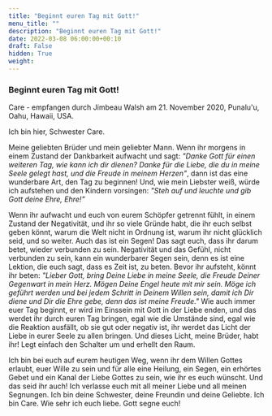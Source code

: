 ```yaml
---
title: "Beginnt euren Tag mit Gott!"
menu_title: ""
description: "Beginnt euren Tag mit Gott!"
date: 2022-03-08 06:00:00+00:10
draft: False
hidden: True
weight:
---
```

### Beginnt euren Tag mit Gott!

Care - empfangen durch Jimbeau Walsh am 21. November 2020, Punalu'u, Oahu, Hawaii, USA.

Ich bin hier, Schwester Care.

Meine geliebten Brüder und mein geliebter Mann. Wenn ihr morgens in einem Zustand der Dankbarkeit aufwacht und sagt: *"Danke Gott für einen weiteren Tag, wie kann ich dir dienen? Danke für die Liebe, die du in meine Seele gelegt hast, und die Freude in meinem Herzen"*, dann ist das eine wunderbare Art, den Tag zu beginnen! Und, wie mein Liebster weiß, würde ich aufstehen und den Kindern vorsingen: *"Steh auf und leuchte und gib Gott deine Ehre, Ehre!"*

Wenn ihr aufwacht und euch von eurem Schöpfer getrennt fühlt, in einem Zustand der Negativität, und ihr so viele Gründe habt, die ihr euch selbst geben könnt, warum die Welt nicht in Ordnung ist, warum ihr nicht glücklich seid, und so weiter. Auch das ist ein Segen! Das sagt euch, dass ihr darum betet, wieder verbunden zu sein. Negativität und das Gefühl, nicht verbunden zu sein, kann ein wunderbarer Segen sein, denn es ist eine Lektion, die euch sagt, dass es Zeit ist, zu beten. Bevor ihr aufsteht, könnt ihr beten: *"Lieber Gott, bring Deine Liebe in meine Seele, die Freude Deiner Gegenwart in mein Herz. Mögen Deine Engel heute mit mir sein. Möge ich geführt werden und bei jedem Schritt in Deinem Willen sein, damit ich Dir diene und Dir die Ehre gebe, denn das ist meine Freude."* Wie auch immer euer Tag beginnt, er wird im Einssein mit Gott in der Liebe enden, und das werdet ihr durch euren Tag bringen, egal wie die Umstände sind, egal wie die Reaktion ausfällt, ob sie gut oder negativ ist, ihr werdet das Licht der Liebe in eurer Seele zu allen bringen. Und dieses Licht, meine Brüder, habt ihr! Legt einfach den Schalter um und erhellt den Raum.

Ich bin bei euch auf eurem heutigen Weg, wenn ihr dem Willen Gottes erlaubt, euer Wille zu sein und für alle eine Heilung, ein Segen, ein erhörtes Gebet und ein Kanal der Liebe Gottes zu sein, wie ihr es euch wünscht. Und das seid ihr auch! Ich verlasse euch mit all meiner Liebe und all meinen Segnungen. Ich bin deine Schwester, deine Freundin und deine Geliebte. Ich bin Care. Wie sehr ich euch liebe. Gott segne euch!
